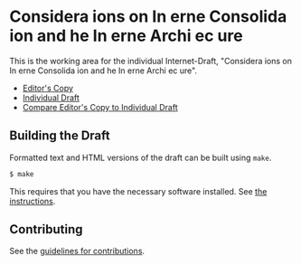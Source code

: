 # Considera ions on In erne Consolida ion and he In erne Archi ec ure

This is the working area for the individual Internet-Draft, "Considera ions on In erne Consolida ion and he In erne Archi ec ure".

* [Editor's Copy](https://britram.github.io/draft-iab-internet-consolidation/#go.draft-arkko-internet-consolidation.html)
* [Individual Draft](https://tools.ietf.org/html/draft-arkko-internet-consolidation)
* [Compare Editor's Copy to Individual Draft](https://britram.github.io/draft-iab-internet-consolidation/#go.draft-arkko-internet-consolidation.diff)

## Building the Draft

Formatted text and HTML versions of the draft can be built using `make`.

```sh
$ make
```

This requires that you have the necessary software installed.  See
[the instructions](https://github.com/martinthomson/i-d-template/blob/master/doc/SETUP.md).


## Contributing

See the
[guidelines for contributions](https://github.com/britram/draft-iab-internet-consolidation/blob/master/CONTRIBUTING.md).
